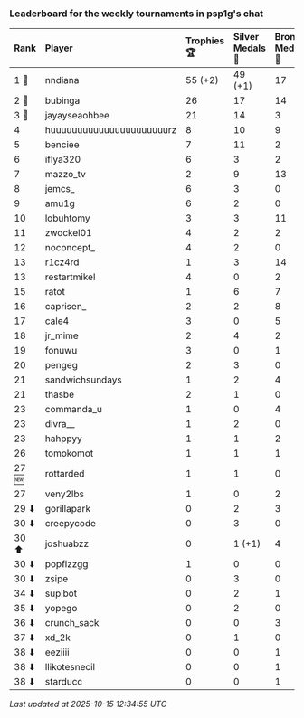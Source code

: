 ### Leaderboard for the weekly tournaments in psp1g's chat

| Rank  | Player                    | Trophies 🏆 | Silver Medals 🥈 | Bronze Medals 🥉 | Points       |
|:------|:--------------------------|:------------|:-----------------|:-----------------|:-------------|
| 1 🥇  | nndiana                   | 55 (+2)     | 49 (+1)          | 17               | 222.5 (+7.0) |
| 2 🥈  | bubinga                   | 26          | 17               | 14               | 102.0        |
| 3 🥉  | jayayseaohbee             | 21          | 14               | 3                | 78.5         |
| 4     | huuuuuuuuuuuuuuuuuuuuuurz | 8           | 10               | 9                | 38.5         |
| 5     | benciee                   | 7           | 11               | 2                | 33.0         |
| 6     | iflya320                  | 6           | 3                | 2                | 22.0         |
| 7     | mazzo_tv                  | 2           | 9                | 13               | 21.5         |
| 8     | jemcs_                    | 6           | 3                | 0                | 21.0         |
| 9     | amu1g                     | 6           | 2                | 0                | 20.0         |
| 10    | lobuhtomy                 | 3           | 3                | 11               | 17.5         |
| 11    | zwockel01                 | 4           | 2                | 2                | 15.0         |
| 12    | noconcept_                | 4           | 2                | 0                | 14.0         |
| 13    | r1cz4rd                   | 1           | 3                | 14               | 13.0         |
| 13    | restartmikel              | 4           | 0                | 2                | 13.0         |
| 15    | ratot                     | 1           | 6                | 7                | 12.5         |
| 16    | caprisen_                 | 2           | 2                | 8                | 12.0         |
| 17    | cale4                     | 3           | 0                | 5                | 11.5         |
| 18    | jr_mime                   | 2           | 4                | 2                | 11.0         |
| 19    | fonuwu                    | 3           | 0                | 1                | 9.5          |
| 20    | pengeg                    | 2           | 3                | 0                | 9.0          |
| 21    | sandwichsundays           | 1           | 2                | 4                | 7.0          |
| 21    | thasbe                    | 2           | 1                | 0                | 7.0          |
| 23    | commanda_u                | 1           | 0                | 4                | 5.0          |
| 23    | divra__                   | 1           | 2                | 0                | 5.0          |
| 23    | hahppyy                   | 1           | 1                | 2                | 5.0          |
| 26    | tomokomot                 | 1           | 1                | 1                | 4.5          |
| 27 🆕 | rottarded                 | 1           | 1                | 0                | 4.0          |
| 27    | veny2lbs                  | 1           | 0                | 2                | 4.0          |
| 29 ⬇  | gorillapark               | 0           | 2                | 3                | 3.5          |
| 30 ⬇  | creepycode                | 0           | 3                | 0                | 3.0          |
| 30 ⬆  | joshuabzz                 | 0           | 1 (+1)           | 4                | 3.0 (+1.0)   |
| 30 ⬇  | popfizzgg                 | 1           | 0                | 0                | 3.0          |
| 30 ⬇  | zsipe                     | 0           | 3                | 0                | 3.0          |
| 34 ⬇  | supibot                   | 0           | 2                | 1                | 2.5          |
| 35 ⬇  | yopego                    | 0           | 2                | 0                | 2.0          |
| 36 ⬇  | crunch_sack               | 0           | 0                | 3                | 1.5          |
| 37 ⬇  | xd_2k                     | 0           | 1                | 0                | 1.0          |
| 38 ⬇  | eeziiii                   | 0           | 0                | 1                | 0.5          |
| 38 ⬇  | llikotesnecil             | 0           | 0                | 1                | 0.5          |
| 38 ⬇  | starducc                  | 0           | 0                | 1                | 0.5          |

_Last updated at 2025-10-15 12:34:55 UTC_